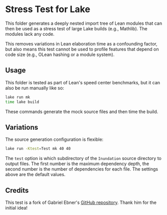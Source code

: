 # Stress Test for Lake

This folder generates a deeply nested import tree of Lean modules
that can then be used as a stress test of large Lake builds (e.g., Mathlib).
The modules lack any code.

This removes variations in Lean elaboration time as a confounding factor,
but also means this test cannot be used to profile features that depend on code size
(e.g., OLean hashing or a module system).

## Usage

This folder is tested as part of Lean's speed center benchmarks,
but it can also be run manually like so:

```bash
lake run mk
time lake build
```

These commands generate the mock source files and then time the build.

## Variations

The source generation configuration is flexible:

```bash
lake run -Ktest=Test mk 40 40
```

The `test` option is which subdirectory of the `Inundation` source directory to output files.
The first number is the maximum dependency depth,
the second number is the number of dependencies for each file.
The settings above are the default values.

## Credits

This test is a fork of Gabriel Ebner's [GitHub repository](https://github.com/gebner/inundation/tree/master). Thank him for the initial idea!
